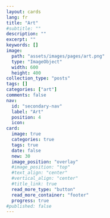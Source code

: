 ```yaml
---
layout: cards
lang: fr
title: "Art"
#subtitle: ""
description: ""
excerpt: ""
keywords: []
image:
  path: "assets/images/pages/art.png"
  type: "ImageObject"
  width: 600
  height: 400
collection_type: "posts"
tags: []
categories: ["art"]
comments: false
nav:
  id: "secondary-nav"
  label: "Art"
  position: 4
  icon:
card:
  image: true
  categories: true
  tags: true
  date: false
  new: 30
  image_position: "overlay"
  #image_position: "top"
  #text_align: "center"
  #vertical_align: "center"
  #title_link: true
  read_more_type: "button"
  read_more_container: "footer"
  progress: true
#published: false
---
```

